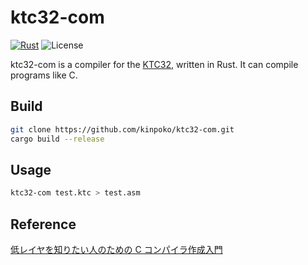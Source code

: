 # ktc32-com

[![Rust](https://github.com/kinpoko/ktc32-com/actions/workflows/rust.yml/badge.svg)](https://github.com/kinpoko/ktc32-com/actions/workflows/rust.yml)
![License](https://img.shields.io/github/license/kinpoko/ktc32-com?color=blue)

ktc32-com is a compiler for the [KTC32](https://github.com/kinpoko/ktc32), written in Rust. It can compile programs like C.

## Build

```bash
git clone https://github.com/kinpoko/ktc32-com.git
cargo build --release
```

## Usage

```bash
ktc32-com test.ktc > test.asm
```

## Reference

[低レイヤを知りたい人のための C コンパイラ作成入門](https://www.sigbus.info/compilerbook)
